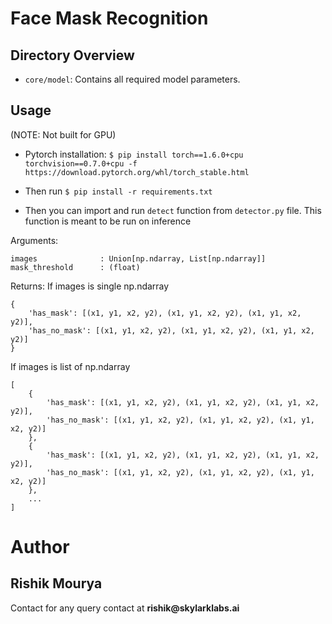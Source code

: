 # Face Mask Recognition 

## Directory Overview

- `core/model`:
Contains all required model parameters.

## Usage

(NOTE: Not built for GPU)

- Pytorch installation:
    `$ pip install torch==1.6.0+cpu torchvision==0.7.0+cpu -f https://download.pytorch.org/whl/torch_stable.html`

- Then run `$ pip install -r requirements.txt`
- Then you can import and run `detect` function from `detector.py` file.
This function is meant to be run on inference


Arguments:
```
images              : Union[np.ndarray, List[np.ndarray]]
mask_threshold      : (float)
```

Returns:
If images is single np.ndarray
```
{
    'has_mask': [(x1, y1, x2, y2), (x1, y1, x2, y2), (x1, y1, x2, y2)],
    'has_no_mask': [(x1, y1, x2, y2), (x1, y1, x2, y2), (x1, y1, x2, y2)]
}
```
If images is list of np.ndarray
```
[
    {
        'has_mask': [(x1, y1, x2, y2), (x1, y1, x2, y2), (x1, y1, x2, y2)],
        'has_no_mask': [(x1, y1, x2, y2), (x1, y1, x2, y2), (x1, y1, x2, y2)]
    },
    {
        'has_mask': [(x1, y1, x2, y2), (x1, y1, x2, y2), (x1, y1, x2, y2)],
        'has_no_mask': [(x1, y1, x2, y2), (x1, y1, x2, y2), (x1, y1, x2, y2)]
    },
    ...
]
```

# Author

## __Rishik Mourya__

Contact for any query contact at __rishik@skylarklabs.ai__